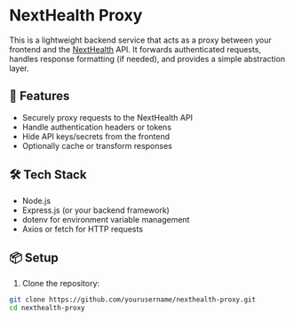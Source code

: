 # NextHealth Proxy

This is a lightweight backend service that acts as a proxy between your frontend and the [NextHealth](https://www.nexthealth.com/) API. It forwards authenticated requests, handles response formatting (if needed), and provides a simple abstraction layer.

## 🧩 Features

- Securely proxy requests to the NextHealth API
- Handle authentication headers or tokens
- Hide API keys/secrets from the frontend
- Optionally cache or transform responses

## 🛠️ Tech Stack

- Node.js
- Express.js (or your backend framework)
- dotenv for environment variable management
- Axios or fetch for HTTP requests

## 📦 Setup

1. Clone the repository:

```bash
git clone https://github.com/yourusername/nexthealth-proxy.git
cd nexthealth-proxy
```
